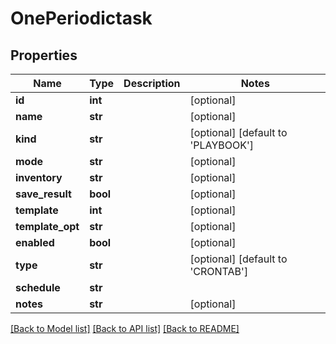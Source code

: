# OnePeriodictask

## Properties
Name | Type | Description | Notes
------------ | ------------- | ------------- | -------------
**id** | **int** |  | [optional] 
**name** | **str** |  | [optional] 
**kind** | **str** |  | [optional] [default to 'PLAYBOOK']
**mode** | **str** |  | [optional] 
**inventory** | **str** |  | [optional] 
**save_result** | **bool** |  | [optional] 
**template** | **int** |  | [optional] 
**template_opt** | **str** |  | [optional] 
**enabled** | **bool** |  | [optional] 
**type** | **str** |  | [optional] [default to 'CRONTAB']
**schedule** | **str** |  | 
**notes** | **str** |  | [optional] 

[[Back to Model list]](../README.md#documentation-for-models) [[Back to API list]](../README.md#documentation-for-api-endpoints) [[Back to README]](../README.md)


